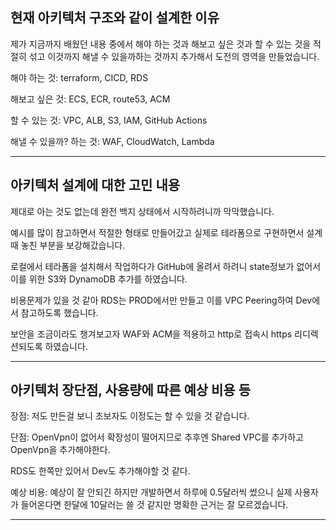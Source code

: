 ## 현재 아키텍처 구조와 같이 설계한 이유
제가 지금까지 배웠던 내용 중에서 해야 하는 것과 해보고 싶은 것과 할 수 있는 것을 적절히 섞고 이것까지 해낼 수 있을까하는 것까지 추가해서 도전의 영역을 만들었습니다.

해야 하는 것: terraform, CICD, RDS

해보고 싶은 것: ECS, ECR, route53, ACM

할 수 있는 것: VPC, ALB, S3, IAM, GitHub Actions

해낼 수 있을까? 하는 것: WAF, CloudWatch, Lambda

---
## 아키텍처 설계에 대한 고민 내용
제대로 아는 것도 없는데 완전 백지 상태에서 시작하려니까 막막했습니다.

예시를 많이 참고하면서 적절한 형태로 만들어갔고 실제로 테라폼으로 구현하면서 설계 때 놓친 부분을 보강해갔습니다.

로컬에서 테라폼을 설치해서 작업하다가 GitHub에 올려서 하려니 state정보가 없어서 이를 위한 S3와 DynamoDB 추가를 하였습니다.

비용문제가 있을 것 같아 RDS는 PROD에서만 만들고 이를 VPC Peering하여 Dev에서 참고하도록 했습니다.

보안을 조금이라도 챙겨보고자 WAF와 ACM을 적용하고 http로 접속시 https 리디렉션되도록 하였습니다.

---
## 아키텍처 장단점, 사용량에 따른 예상 비용 등
장점: 저도 만든걸 보니 초보자도 이정도는 할 수 있을 것 같습니다.

단점: OpenVpn이 없어서 확장성이 떨어지므로 추후엔 Shared VPC를 추가하고 OpenVpn을 추가해야한다.

RDS도 한쪽만 있어서 Dev도 추가해야할 것 같다.

예상 비용: 예상이 잘 안되긴 하지만 개발하면서 하루에 0.5달러씩 썼으니 실제 사용자가 들어온다면 한달에 10달러는 쓸 것 같지만 명확한 근거는 잘 모르겠습니다.

---
